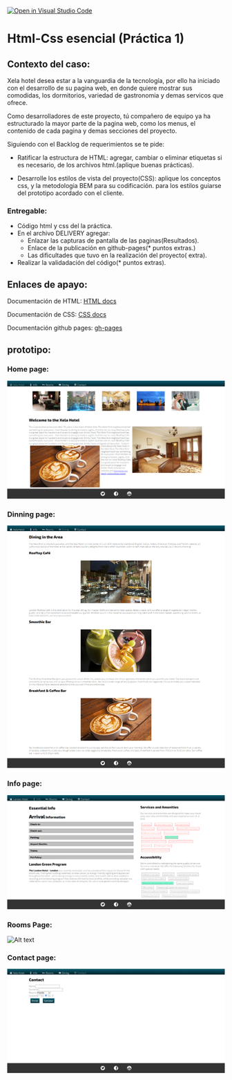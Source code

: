 [![Open in Visual Studio Code](https://classroom.github.com/assets/open-in-vscode-f059dc9a6f8d3a56e377f745f24479a46679e63a5d9fe6f495e02850cd0d8118.svg)](https://classroom.github.com/online_ide?assignment_repo_id=7319758&assignment_repo_type=AssignmentRepo)
# Html-Css esencial (Práctica 1)

## Contexto del caso:
Xela hotel desea estar a la vanguardia de la tecnología, por ello ha iniciado con el desarrollo de su pagina web, en donde quiere mostrar sus comodidas, los dormitorios, variedad de gastronomia y demas servicos que ofrece.


Como desarrolladores de este proyecto, tú compañero de equipo ya ha estructurado la mayor parte de la pagina web, como los  menus, el contenido de cada pagina y demas secciones del proyecto. 

Siguiendo con el Backlog de requerimientos se te pide:

- Ratificar la estructura de HTML: agregar, cambiar o eliminar etiquetas si es necesario, de los archivos html.(aplique buenas prácticas).

- Desarrolle los estilos de vista del proyecto(CSS): aplique los conceptos css, y la metodologia BEM para su codificación.  para los estilos guiarse del prototipo acordado con el cliente.


### Entregable:
- Código html y css del la práctica.
- En el archivo DELIVERY agregar:
    - Enlazar las capturas de pantalla de las paginas(Resultados).
    - Enlace de la publicación en github-pages(* puntos extras.)
    - Las dificultades que tuvo en la realización del proyecto( extra).
- Realizar la validadación del código(* puntos extras).



## Enlaces de apayo:

Documentación de HTML:
[HTML docs ](https://developer.mozilla.org/es/docs/Web/HTML)

Documentación de CSS:
[CSS docs](https://developer.mozilla.org/es/docs/Learn/CSS)

Documentación github pages:
[gh-pages](https://docs.github.com/es/pages/getting-started-with-github-pages/creating-a-github-pages-site)

## prototipo:
### Home page:
![Alt text](./assets/prototype/index.png "home page")


### Dinning page:
![Alt text](./assets/prototype/dinning.png "dinning page")

### Info page:
![Alt text](./assets/prototype/info.png "info page")

### Rooms Page: 
![Alt text](./assets/prototype/rooms.png "rooms page")

### Contact page: 
![Alt text](./assets/prototype/contact.png "contact page")
